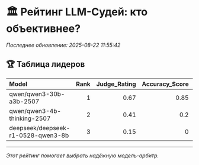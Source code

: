 # 🏛️ Рейтинг LLM-Судей: кто объективнее?

*Последнее обновление: 2025-08-22 11:55:42*

## 🏆 Таблица лидеров

| Model                              |   Rank |   Judge_Rating |   Accuracy_Score |   Stability_Score |   Positional_Resistance |   Verbosity_Resistance | Format_Adherence   |
|:-----------------------------------|-------:|---------------:|-----------------:|------------------:|------------------------:|-----------------------:|:-------------------|
| qwen/qwen3-30b-a3b-2507            |      1 |           0.67 |             0.85 |             0.888 |                       0 |                      0 | 100.0%             |
| qwen/qwen3-4b-thinking-2507        |      2 |           0.41 |             0.2  |             0.758 |                       0 |                      0 | 100.0%             |
| deepseek/deepseek-r1-0528-qwen3-8b |      3 |           0.15 |             0    |             0     |                       0 |                      0 | 100.0%             |


---
*Этот рейтинг помогает выбрать надёжную модель-арбитр.*